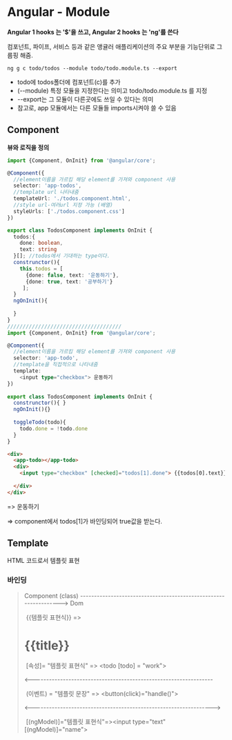 # Angular - Module

**Angular 1 hooks 는 '$'을 쓰고, Angular 2 hooks 는 'ng'를 쓴다**

컴포넌트, 파이프, 서비스 등과 같은 앵귤러 애플리케이션의 주요 부분을 기능단위로 그룹핑 해줌.

```
ng g c todo/todos --module todo/todo.module.ts --export
```

- todo에 todos폴더에 컴포넌트(c)를 추가
- (--module) 특정 모듈을 지정한다는 의미고 todo/todo.module.ts 를 지정
- --export는 그 모듈이 다른곳에도 쓰일 수 있다는 의미
- 참고로, app 모듈에서는 다른 모듈들 imports시켜야 쓸 수 있음



## Component

**뷰와 로직을 정의**

```typescript
import {Component, OnInit} from '@angular/core';

@Component({
  //element이름을 가르킴 해당 element를 가져와 component 사용
  selector: 'app-todos', 
  //template url 나타내줌
  templateUrl: './todos.component.html',
  //style url-여러url 지정 가능 (배열)
  styleUrls: ['./todos.component.css']
})

export class TodosComponent implements OnInit {
  todos:{
    done: boolean,
    text: string
  }[]; //todos에서 기대하는 type이다.
  construnctor(){
    this.todos = [
      {done: false, text: '운동하기'},
      {done: true, text: '공부하기'}
     ];
  }
  ngOnInit(){
    
  }
}
/////////////////////////////////////
import {Component, OnInit} from '@angular/core';

@Component({
  //element이름을 가르킴 해당 element를 가져와 component 사용
  selector: 'app-todo', 
  //template을 직접적으로 나타내줌
  template: 
  	<input type="checkbox"> 운동하기
})
 
export class TodosComponent implements OnInit {
  construnctor(){ }
  ngOnInit(){}
  
  toggleTodo(todo){
    todo.done = !todo.done
  }
} 
```

```html
<div>
  <app-todo></app-todo>
  <div>
    <input type="checkbox" [checked]="todos[1].done"> {{todos[0].text}}
    
  </div>
</div>
```

=> 운동하기

=> component에서 todos[1]가 바인딩되어 true값을 받는다.



## Template

HTML 코드로서 템플릿 표현

### 바인딩

> Component (class) -----------------------------------------------------------------> Dom
>
> ​										{{템플릿 표현식}} => <h1>{{title}}</h1>
>
> ​										[속성]= "템플릿 표현식" => <todo [todo] = "work">
>
> ​								  <-----------------------------------------------------------------
>
> ​										(이벤트) = "템플릿 문장" => <button(click)="handle()">
>
> ​								 <----------------------------------------------------------------->
>
> ​				[(ngModel)]="템플릿 표현식"=><input type="text" [(ngModel)]="name">



